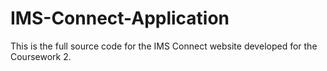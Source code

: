 # IMS-Connect-Application

This is the full source code for the IMS Connect website developed for the Coursework 2.
